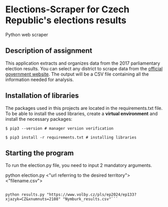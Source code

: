 # Elections-Scraper for Czech Republic's elections results
Python web scraper

Description of assignment
---
This application extracts and organizes data from the 2017 parliamentary election results. You can select any district to scrape data from the [official government website](https://volby.cz/pls/ps2017nss/ps3?xjazyk=CZ). The output will be a CSV file containing all the information needed for analysis.


Installation of libraries 
---
The packages used in this projects are located in the requirements.txt file.
To be able to install the used libraries, create a **virtual environment** and install the necessary packages:

```
$ pip3 --version # manager version verification

$ pip3 install -r requirements.txt # installing libraries
```

Starting the program 
---
To run the election.py file, you need to input 2 mandatory arguments.

python election.py <"url referring to the desired territory"> <"filename.csv">

```

python results.py "https://www.volby.cz/pls/ep2024/ep133?xjazyk=CZ&xnumnuts=2108" "Nymburk_results.csv"```





